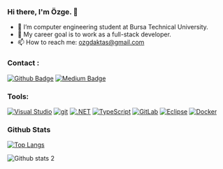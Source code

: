 ### Hi there, I'm Özge. 👋

- 🔭 I’m computer engineering student at Bursa Technical University.
- 🌱 My career goal is to work as a full-stack developer.
- 📫 How to reach me: ozgdaktas@gmail.com

### Contact :
[![Github Badge](https://img.shields.io/badge/-Github-000?style=quare&labelColor=000&logo=Github&logoColor=white)](https://github.com/ozgeaktas)
[![Medium Badge](https://img.shields.io/badge/-Medium-757575?style=flat-quare&labelColor=757575&logo=Medium&logoColor=white&link=link)](https://medium.com/@ozgeaktass) 

### Tools:
[![Visual Studio](https://img.shields.io/badge/--6C33AF?logo=visual%20studio)](https://visualstudio.microsoft.com/) 
[![git](https://badgen.net/badge/icon/git?icon=git&label)](https://git-scm.com)
[![.NET](https://img.shields.io/badge/--512BD4?logo=.net&logoColor=ffffff)](https://dotnet.microsoft.com/)
[![TypeScript](https://badgen.net/badge/icon/typescript?icon=typescript&label)](https://typescriptlang.org)
[![GitLab](https://badgen.net/badge/icon/gitlab?icon=gitlab&label)](https://https://gitlab.com/)
[![Eclipse](https://badgen.net/badge/icon/eclipse?icon=eclipse&label)](https://https://eclipse.org/)
[![Docker](https://badgen.net/badge/icon/docker?icon=docker&label)](https://https://docker.com/)


### Github Stats

[![Top Langs](https://github-readme-stats.vercel.app/api/top-langs/?username=ozgeaktas)](https://github.com/ozgeaktas/github-readme-stats)


![Github stats 2](https://github-readme-stats.vercel.app/api?username=ozgeaktas&show_icons=true&theme=radical)






